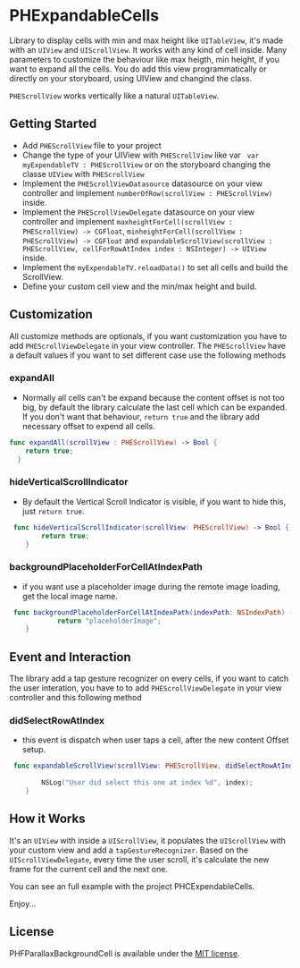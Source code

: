 PHExpandableCells
===================

Library to display cells with min and max height like `UITableView`, it's made with an `UIView` and `UIScrollView`. It works with any kind of cell inside. Many parameters to customize the behaviour like max heigth, min height, if you want to expand all the cells. You do add this view programmatically or directly on your storyboard, using UIView and changind the class. 

`PHEScrollView` works vertically like a natural `UITableView`. 


## Getting Started

- Add `PHEScrollView` file to your project
- Change the type of your UIView with `PHEScrollView` like var ` var myExpendableTV : PHEScrollView` or on the storyboard changing the classe `UIView` with `PHEScrollView`
- Implement the `PHEScrollViewDatasource` datasource on your view controller and implement `numberOfRow(scrollView : PHEScrollView)` inside.
- Implement the `PHEScrollViewDelegate` datasource on your view controller and implement `maxheightForCell(scrollView : PHEScrollView) -> CGFloat`, `minheightForCell(scrollView : PHEScrollView) -> CGFloat` and `expandableScrollView(scrollView : PHEScrollView, cellForRowAtIndex index : NSInteger) -> UIView` inside.
- Implement the `myExpendableTV.reloadData()` to set all cells and build the ScrollView.
- Define your custom cell view and the min/max height and build.

## Customization 

All customize methods are optionals, if you want customization you have to add `PHEScrollViewDelegate` in your view controller.
The `PHEScrollView` have a default values if you want to set different case use the following methods

### expandAll

- Normally all cells can't be expand because the content offset is not too big, by default the library calculate the last cell which can be expanded. If you don't want that behaviour, `return true` and the library add necessary offset to expend all cells.

```swift
func expandAll(scrollView : PHEScrollView) -> Bool {
    return true;
  }
```

### hideVerticalScrollIndicator

- By default the Vertical Scroll Indicator is visible, if you want to hide this, just `return true`. 

```swift
 func hideVerticalScrollIndicator(scrollView: PHEScrollView) -> Bool {
        return true;
    }
```
### backgroundPlaceholderForCellAtIndexPath

- if you want use a placeholder image during the remote image loading, get the local image name. 

```swift
 func backgroundPlaceholderForCellAtIndexPath(indexPath: NSIndexPath) -> NSString {
            return "placeholderImage";
    }
```

## Event and Interaction 

The library add a tap gesture recognizer on every cells, if you want to catch the user interation, you have to to add `PHEScrollViewDelegate` in your view controller and this following method 

### didSelectRowAtIndex


- this event is dispatch when user taps a cell, after the new content Offset setup.
```swift
 func expandableScrollView(scrollView: PHEScrollView, didSelectRowAtIndex index: NSInteger) {
       
        NSLog("User did select this one at index %d", index);
    }
```


## How it Works

It's an `UIView` with inside a `UIScrollView`, it populates the `UIScrollView` with your custom view and add a `tapGestureRecognizer`. Based on the `UIScrollViewDelegate`, every time the user scroll, it's calculate the new frame for the current cell and the next one. 


You can see an full example with the project PHCExpendableCells.

Enjoy...

## License

PHFParallaxBackgroundCell is available under the [MIT license](LICENSE).